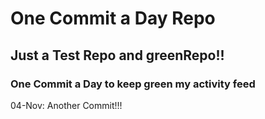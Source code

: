 # One Commit a Day Repo
## Just a Test Repo and greenRepo!!
### One Commit a Day to keep green my activity feed 

04-Nov: Another Commit!!!